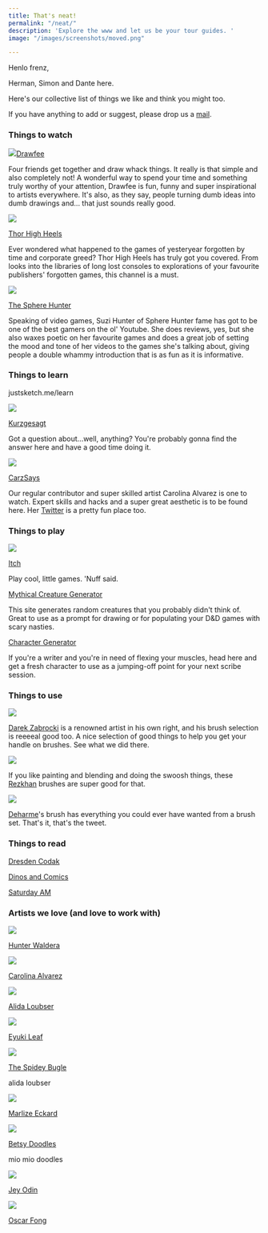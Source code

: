 ```yaml
---
title: That's neat!
permalink: "/neat/"
description: 'Explore the www and let us be your tour guides. '
image: "/images/screenshots/moved.png"

---
```

Henlo frenz, 

Herman, Simon and Dante here. 

Here's our collective list of things we like and think you might too. 

If you have anything to add or suggest, please drop us a [mail](dante@justsketch.me). 

### Things to watch

![](/uploads/dd9w1w9-65452fbb-3ee0-487d-9177-9199c3f83fa1.jpeg)[Drawfee]()

Four friends get together and draw whack things. It really is that simple and also completely not! A wonderful way to spend your time and something truly worthy of your attention, Drawfee is fun, funny and super inspirational to artists everywhere. It's also, as they say, people turning dumb ideas into dumb drawings and... that just sounds really good.

![](/uploads/channels4_banner.jpeg)

[Thor High Heels](https://www.youtube.com/user/ThorHighHeels) 

Ever wondered what happened to the games of yesteryear forgotten by time and corporate greed? Thor High Heels has truly got you covered. From looks into the libraries of long lost consoles to explorations of your favourite publishers' forgotten games, this channel is a must. 

![](/uploads/maxresdefault.jpeg)

[The Sphere Hunter]()

Speaking of video games, Suzi Hunter of Sphere Hunter fame has got to be one of the best gamers on the ol' Youtube. She does reviews, yes, but she also waxes poetic on her favourite games and does a great job of setting the mood and tone of her videos to the games she's talking about, giving people a double whammy introduction that is as fun as it is informative.

### Things to learn

justsketch.me/learn

![](/uploads/63565101.png)

[Kurzgesagt](https://www.youtube.com/user/Kurzgesagt)

Got a question about...well, anything? You're probably gonna find the answer here and have a good time doing it.

![](/uploads/screenshot-2021-05-03-at-12-31-48.png)

[CarzSays](https://www.youtube.com/channel/UCR427OqwOrf_APbG8oIP14A)

Our regular contributor and super skilled artist Carolina Alvarez is one to watch. Expert skills and hacks and a super great aesthetic is to be found here. Her [Twitter](https://twitter.com/CarlzSays) is a pretty fun place too.

### Things to play

![](/uploads/collections-1x.png)

[Itch](itch.io)

Play cool, little games. 'Nuff said.

[Mythical Creature Generator](https://www.generatormix.com/mythical-creatures-generator)

This site generates random creatures that you probably didn't think of. Great to use as a prompt for drawing or for populating your D&D games with scary nasties. 

[Character Generator](https://www.character-generator.org.uk/)

If you're a writer and you're in need of flexing your muscles, head  here and get a fresh character to use as a jumping-off point for your next scribe session.

### Things to use

![](/uploads/11-droz-brushes-gimp.jpeg)

[Darek Zabrocki](https://www.deviantart.com/darekzabrocki/art/FREE-PHOTOSHOP-BRUSHES-DAREK-ZABROCKI-BRUSH-SET-431393487) is a renowned artist in his own right, and his brush selection is reeeeal good too. A nice selection of good things to help you get your handle on brushes. See what we did there.  

![](/uploads/d5tmmhk-c8848b23-33b4-41fd-8968-57559cf6d5eb.jpeg)

If you like painting and blending and doing the swoosh things, these [Rezkhan](https://www.deviantart.com/rezshirmeen/art/RezKhan-Brushes-2013-352095320) brushes are super good for that. 

![](/uploads/d779u6q-1c1a07b7-825d-48f0-8fee-7c0131d8ef64.jpeg)

[Deharme](https://www.deviantart.com/deharme/art/Deharme-BRUSHES-Photoshop-CC-435479570)'s brush has everything you could ever have wanted from a brush set. That's it, that's the tweet. 

### Things to read

[Dresden Codak](http://dresdencodak.com/)

[Dinos and Comics ](https://dinosandcomics.com/)

[Saturday AM](https://www.saturday-am.com/)

### Artists we love (and love to work with)

![](/uploads/screenshot-2021-05-04-at-13-39-15.png)

[Hunter Waldera](https://www.instagram.com/snacktoast/)

![](/uploads/ef_pbpxwsaap_o0.jpeg)

[Carolina Alvarez](https://twitter.com/CarlzSays)

![](/uploads/look-6.png)

[Alida Loubser](https://www.instagram.com/artofalida/)

![](/uploads/screenshot-2021-05-04-at-13-37-58.png)

[Eyuki Leaf]()

![](/uploads/screenshot-2021-05-04-at-13-35-31.png)

[The Spidey Bugle](https://twitter.com/TheSpideyBugle)

alida loubser

![](/uploads/mikasa-5.png)

[Marlize Eckard](https://www.instagram.com/voilent_vi/)

![](/uploads/eputnurxmaardrf.jpeg)

[Betsy Doodles](https://www.instagram.com/betsy_doodles/)

mio mio doodles

![](/uploads/epsdba4xyaarv_a.jpeg)

[Jey Odin](https://twitter.com/JeyOdin)

![](/uploads/erviugavcaavmud.jpeg)

[Oscar Fong](https://twitter.com/fongfumaster)